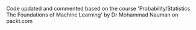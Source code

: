 Code updated and commented based on the course 'Probability/Statistics The Foundations of Machine Learning' by Dr Mohammad Nauman on packt.com
